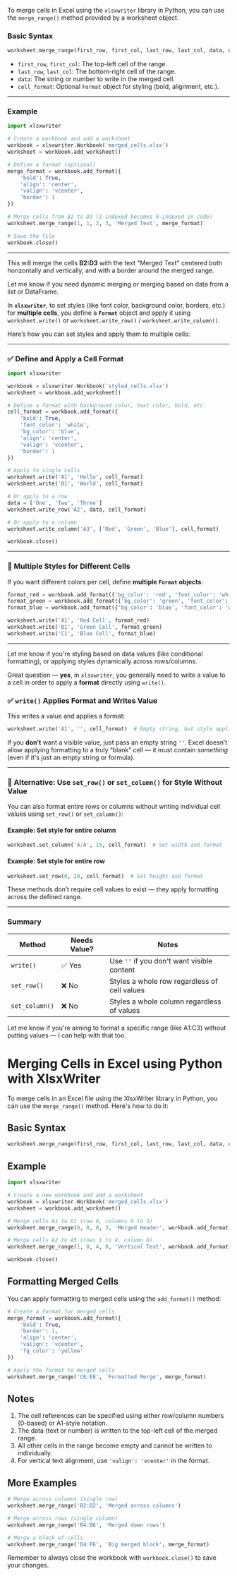 To merge cells in Excel using the `xlsxwriter` library in Python, you can use the `merge_range()` method provided by a worksheet object.

### Basic Syntax

```python
worksheet.merge_range(first_row, first_col, last_row, last_col, data, cell_format)
```

* `first_row`, `first_col`: The top-left cell of the range.
* `last_row`, `last_col`: The bottom-right cell of the range.
* `data`: The string or number to write in the merged cell.
* `cell_format`: Optional `Format` object for styling (bold, alignment, etc.).

---

### Example

```python
import xlsxwriter

# Create a workbook and add a worksheet
workbook = xlsxwriter.Workbook('merged_cells.xlsx')
worksheet = workbook.add_worksheet()

# Define a format (optional)
merge_format = workbook.add_format({
    'bold': True,
    'align': 'center',
    'valign': 'vcenter',
    'border': 1
})

# Merge cells from B2 to D3 (1-indexed becomes 0-indexed in code)
worksheet.merge_range(1, 1, 2, 3, 'Merged Text', merge_format)

# Save the file
workbook.close()
```

---

This will merge the cells **B2\:D3** with the text "Merged Text" centered both horizontally and vertically, and with a border around the merged range.

Let me know if you need dynamic merging or merging based on data from a list or DataFrame.



In **`xlsxwriter`**, to set styles (like font color, background color, borders, etc.) for **multiple cells**, you define a **`Format`** object and apply it using `worksheet.write()` or `worksheet.write_row()` / `worksheet.write_column()`.

Here’s how you can set styles and apply them to multiple cells:

---

### ✅ Define and Apply a Cell Format

```python
import xlsxwriter

workbook = xlsxwriter.Workbook('styled_cells.xlsx')
worksheet = workbook.add_worksheet()

# Define a format with background color, text color, bold, etc.
cell_format = workbook.add_format({
    'bold': True,
    'font_color': 'white',
    'bg_color': 'blue',
    'align': 'center',
    'valign': 'vcenter',
    'border': 1
})

# Apply to single cells
worksheet.write('A1', 'Hello', cell_format)
worksheet.write('B1', 'World', cell_format)

# Or apply to a row
data = ['One', 'Two', 'Three']
worksheet.write_row('A2', data, cell_format)

# Or apply to a column
worksheet.write_column('A3', ['Red', 'Green', 'Blue'], cell_format)

workbook.close()
```

---

### 🔄 Multiple Styles for Different Cells

If you want different colors per cell, define **multiple `Format` objects**:

```python
format_red = workbook.add_format({'bg_color': 'red', 'font_color': 'white'})
format_green = workbook.add_format({'bg_color': 'green', 'font_color': 'white'})
format_blue = workbook.add_format({'bg_color': 'blue', 'font_color': 'white'})

worksheet.write('A1', 'Red Cell', format_red)
worksheet.write('B1', 'Green Cell', format_green)
worksheet.write('C1', 'Blue Cell', format_blue)
```

---

Let me know if you're styling based on data values (like conditional formatting), or applying styles dynamically across rows/columns.





Great question — **yes**, in `xlsxwriter`, you generally need to write a value to a cell in order to apply a **format** directly using `write()`.

### ✅ `write()` Applies Format and Writes Value

This writes a value and applies a format:

```python
worksheet.write('A1', '', cell_format)  # Empty string, but style applied
```

If you **don’t** want a visible value, just pass an empty string `''`. Excel doesn’t allow applying formatting to a truly “blank” cell — it must contain *something* (even if it's just an empty string or formula).

---

### 🧠 Alternative: Use `set_row()` or `set_column()` for Style Without Value

You can also format entire rows or columns without writing individual cell values using `set_row()` or `set_column()`:

#### Example: Set style for entire column

```python
worksheet.set_column('A:A', 15, cell_format)  # Set width and format
```

#### Example: Set style for entire row

```python
worksheet.set_row(0, 20, cell_format)  # Set height and format
```

These methods don’t require cell values to exist — they apply formatting across the defined range.

---

### Summary

| Method         | Needs Value? | Notes                                        |
| -------------- | ------------ | -------------------------------------------- |
| `write()`      | ✅ Yes        | Use `''` if you don't want visible content   |
| `set_row()`    | ❌ No         | Styles a whole row regardless of cell values |
| `set_column()` | ❌ No         | Styles a whole column regardless of values   |

Let me know if you're aiming to format a specific range (like A1\:C3) without putting values — I can help with that too.


# Merging Cells in Excel using Python with XlsxWriter

To merge cells in an Excel file using the XlsxWriter library in Python, you can use the `merge_range()` method. Here's how to do it:

## Basic Syntax

```python
worksheet.merge_range(first_row, first_col, last_row, last_col, data, cell_format)
```

## Example

```python
import xlsxwriter

# Create a new workbook and add a worksheet
workbook = xlsxwriter.Workbook('merged_cells.xlsx')
worksheet = workbook.add_worksheet()

# Merge cells A1 to D1 (row 0, columns 0 to 3)
worksheet.merge_range(0, 0, 0, 3, 'Merged Header', workbook.add_format({'align': 'center'}))

# Merge cells A2 to A5 (rows 1 to 4, column 0)
worksheet.merge_range(1, 0, 4, 0, 'Vertical Text', workbook.add_format({'align': 'center', 'valign': 'vcenter'}))

workbook.close()
```

## Formatting Merged Cells

You can apply formatting to merged cells using the `add_format()` method:

```python
# Create a format for merged cells
merge_format = workbook.add_format({
    'bold': True,
    'border': 1,
    'align': 'center',
    'valign': 'vcenter',
    'fg_color': 'yellow'
})

# Apply the format to merged cells
worksheet.merge_range('C6:E8', 'Formatted Merge', merge_format)
```

## Notes

1. The cell references can be specified using either row/column numbers (0-based) or A1-style notation.
2. The data (text or number) is written to the top-left cell of the merged range.
3. All other cells in the range become empty and cannot be written to individually.
4. For vertical text alignment, use `'valign': 'vcenter'` in the format.

## More Examples

```python
# Merge across columns (single row)
worksheet.merge_range('B2:D2', 'Merged across columns')

# Merge across rows (single column)
worksheet.merge_range('B4:B6', 'Merged down rows')

# Merge a block of cells
worksheet.merge_range('D4:F6', 'Big merged block', merge_format)
```

Remember to always close the workbook with `workbook.close()` to save your changes.


